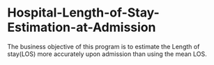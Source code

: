 # Hospital-Length-of-Stay-Estimation-at-Admission
The business objective of this program is to estimate the Length of stay(LOS) more accurately upon admission than  using the mean LOS.
